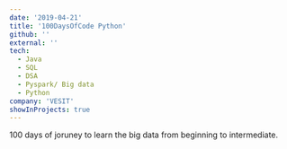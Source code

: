 ```yaml
---
date: '2019-04-21'
title: '100DaysOfCode Python'
github: ''
external: ''
tech:
  - Java
  - SQL
  - DSA
  - Pyspark/ Big data
  - Python
company: 'VESIT'
showInProjects: true
---
```


100 days of joruney to learn the big data from beginning to intermediate.
